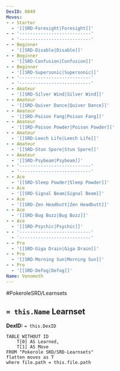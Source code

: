 ```yaml
---
DexID: 0049
Moves:
- - Starter
  - '[[SRD-Foresight|Foresight]]'
- - '---------------------------'
  - '---------------------------'
- - Beginner
  - '[[SRD-Disable|Disable]]'
- - Beginner
  - '[[SRD-Confusion|Confusion]]'
- - Beginner
  - '[[SRD-Supersonic|Supersonic]]'
- - '---------------------------'
  - '---------------------------'
- - Amateur
  - '[[SRD-Silver Wind|Silver Wind]]'
- - Amateur
  - '[[SRD-Quiver Dance|Quiver Dance]]'
- - Amateur
  - '[[SRD-Poison Fang|Poison Fang]]'
- - Amateur
  - '[[SRD-Poison Powder|Poison Powder]]'
- - Amateur
  - '[[SRD-Leech Life|Leech Life]]'
- - Amateur
  - '[[SRD-Stun Spore|Stun Spore]]'
- - Amateur
  - '[[SRD-Psybeam|Psybeam]]'
- - '---------------------------'
  - '---------------------------'
- - Ace
  - '[[SRD-Sleep Powder|Sleep Powder]]'
- - Ace
  - '[[SRD-Signal Beam|Signal Beam]]'
- - Ace
  - '[[SRD-Zen Headbutt|Zen Headbutt]]'
- - Ace
  - '[[SRD-Bug Buzz|Bug Buzz]]'
- - Ace
  - '[[SRD-Psychic|Psychic]]'
- - '---------------------------'
  - '---------------------------'
- - Pro
  - '[[SRD-Giga Drain|Giga Drain]]'
- - Pro
  - '[[SRD-Morning Sun|Morning Sun]]'
- - Pro
  - '[[SRD-Defog|Defog]]'
Name: Venomoth
---
```


#PokeroleSRD/Learnsets

## `= this.Name` Learnset

**DexID:** `= this.DexID`

```dataview
TABLE WITHOUT ID
    T[0] AS Learned,
    T[1] AS Move
FROM "Pokerole SRD/SRD-Learnsets"
flatten moves as T
where file.path = this.file.path
```
